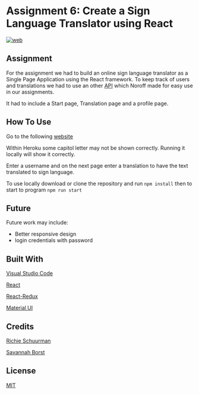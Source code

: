 # Assignment 6: Create a Sign Language Translator using React
[![web](https://img.shields.io/static/v1?logo=heroku&message=Online&label=Heroku&color=430098)](https://arcane-waters-09186.herokuapp.com/)
## Assignment
For the assignment we had to build an online sign language translator as a Single Page Application using the React framework.
To keep track of users and translations we had to use an other [API](https://github.com/dewald-els/noroff-assignment-api) which Noroff made for easy use in our assignments.

It had to include a Start page, Translation page and a profile page.

## How To Use
Go to the following [website](https://arcane-waters-09186.herokuapp.com/)

Within Heroku some capitol letter may not be shown correctly. Running it locally will show it correctly.

Enter a username and on the next page enter a translation to have the text translated to sign language.

To use locally download or clone the repository and run `npm install` then to start to program `npm run start`

## Future
Future work may include:
- Better responsive design
- login credentials with password

## Built With
[Visual Studio Code](https://code.visualstudio.com/)

[React](https://reactjs.org/)

[React-Redux](https://react-redux.js.org/)

[Material UI](https://mui.com/)

## Credits
[Richie Schuurman](https://github.com/RichieSchuurman)

[Savannah Borst](https://github.com/savannah-borst)

## License
[MIT](https://choosealicense.com/licenses/mit/)

